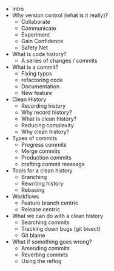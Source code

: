 * Intro
* Why version control (what is it really)?
  * Collaborate
  * Communicate
  * Experiment
  * Gain Confidence
  * Safety Net
* What is code history?	
  * A series of changes / commits
* What is a commit?
  * Fixing typos
  * refactoring code
  * Documentation
  * New feature
* Clean History
  * Recording history
  * Why record history?
  * What is clean history?
  * Reducing complexity
  * Why clean history?
* Types of commits
  * Progress commits
  * Merge commits
  * Production commits
  * crafting commit message
* Tools for a clean history
  * Branching
  * Rewriting history
  * Rebasing
* Workflows
  * Feature branch centric
  * Release centric
* What we can do with a clean history
  * Searching commits
  * Tracking down bugs (git bisect)
  * Git blame
* What if something goes wrong?
  * Amending commits
  * Reverting commits
  * Using the reflog